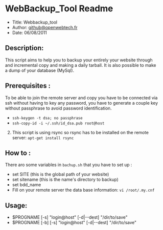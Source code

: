 # WebBackup_Tool Readme
- Title: Webbackup_tool
- Author: github@openwebtech.fr
- Date: 06/08/2011

## Description:
This script aims to help you to backup your entirely your website through and incremental copy and making
a daily tarball. It is also possible to make a dump of your database (MySql).

## Prerequisites :
To be able to join the remote server and copy you have to be connected via ssh without having
to key any password, you have to generate a couple key without passphrase to avoid password identification.

* `ssh-keygen -t dsa; no passphrase`
* `ssh-copy-id -i ~/.ssh/id_dsa.pub root@host`

2. This script is using rsync so rsync has to be installed on the remote server: `apt-get install rsync`

## How to :
There aro some variables in `bachup.sh` that you have to set up :
* set SITE (this is the global path of your website)
* set sitename (this is the name's directory to backup)
* set bdd_name
* Fill on your remote server the data base information: `vi /root/.my.cnf`

## Usage:
- $PROGNAME [-s] "login@host" [-d|--dest] "/dir/to/save"
- $PROGNAME [-b] [-s] "login@host" [-d|--dest] "/dir/to/save"

